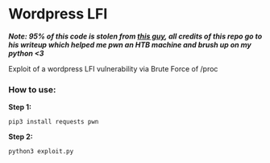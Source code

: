 # Wordpress LFI

***Note: 95% of this code is stolen from [this guy](https://ib4rz.github.io/posts/HTB-Backdoor/), all credits of this repo go to his writeup which helped me pwn an HTB machine and brush up on my python <3***

Exploit of a wordpress LFI vulnerability via Brute Force of /proc

### How to use:
**Step 1:**

`pip3 install requests pwn`

**Step 2:**

`python3 exploit.py`

